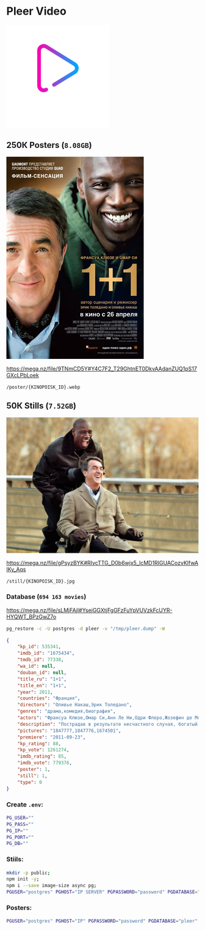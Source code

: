 # Pleer Video

<img src="https://raw.githubusercontent.com/PleerVideo/PleerVideo.github.io/main/mstile-150x150.png" alt="Pleer.Video API/Posters/Stills">

## **250К** Posters (`8.08GB`)

<img src="https://raw.githubusercontent.com/PleerVideo/PleerVideo.github.io/main/535341.webp" alt="Poster">

https://mega.nz/file/9TNmCD5Y#Y4C7F2_T29GhtnET0DkvAAdanZUQ1pS17GXcLPbLoek

```
/poster/{KINOPOISK_ID}.webp
```

## **50К** Stills (`7.52GB`)

<img src="https://raw.githubusercontent.com/PleerVideo/PleerVideo.github.io/main/535341.jpg" alt="Still">

https://mega.nz/file/gPsyzBYK#RIvcTTG_D0b6wjx5_lcMD1RIGUACozvKlfwAlKy_Aqs

```
/still/{KINOPOISK_ID}.jpg
```

### Database (`694 163 movies`)

https://mega.nz/file/sLMjFAjI#YsejGGXtjFgGFzFuYpVUVzkFcUYR-HYQWT_BPzGwZ7o

```bash
pg_restore -c -U postgres -d pleer -v "/tmp/pleer.dump" -W
```

```json
{
    "kp_id": 535341,
    "imdb_id": "1675434",
    "tmdb_id": 77338,
    "wa_id": null,
    "douban_id": null,
    "title_ru": "1+1",
    "title_en": "1+1",
    "year": 2011,
    "countries": "Франция",
    "directors": "Оливье Накаш,Эрик Толедано",
    "genres": "драма,комедия,биография",
    "actors": "Франсуа Клюзе,Омар Си,Анн Ле Ни,Одри Флеро,Жозефин де Мо",
    "description": "Пострадав в результате несчастного случая, богатый аристократ Филипп нанимает в помощники человека, который менее всего подходит для этой работы, – молодого жителя предместья Дрисса, только что освободившегося из тюрьмы. Несмотря на то, что Филипп прикован к инвалидному креслу, Дриссу удается привнести в размеренную жизнь аристократа дух приключений.",
    "pictures": "1847777,1847776,1674501",
    "premiere": "2011-09-23",
    "kp_rating": 88,
    "kp_vote": 1261274,
    "imdb_rating": 85,
    "imdb_vote": 779376,
    "poster": 1,
    "still": 1,
    "type": 0
}
```

### Create `.env`:

```bash
PG_USER=""
PG_PASS="" 
PG_IP=""
PG_PORT=""
PG_DB=""
```

### Stiils:

```bash
mkdir -p public; 
npm init -y; 
npm i --save image-size async pg; 
PGUSER="postgres" PGHOST="IP SERVER" PGPASSWORD="password" PGDATABASE="pleer" PGPORT=23873 node ./stills.js;
```

### Posters:

```bash
PGUSER="postgres" PGHOST="IP" PGPASSWORD="password" PGDATABASE="pleer" PGPORT=23873 node /home/pleer.video/lib/img.js poster;
```
